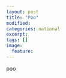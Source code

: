 ```yaml
---
layout: post
title: "Poo"
modified:
categories: national
excerpt:
tags: []
image:
  feature:
---
```


poo